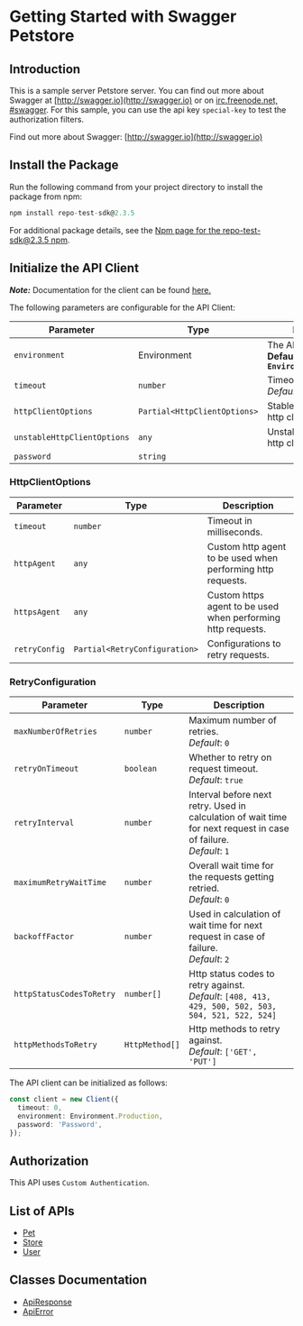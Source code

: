 
# Getting Started with Swagger Petstore

## Introduction

This is a sample server Petstore server.  You can find out more about Swagger at [http://swagger.io](http://swagger.io) or on [irc.freenode.net, #swagger](http://swagger.io/irc/).  For this sample, you can use the api key `special-key` to test the authorization filters.

Find out more about Swagger: [http://swagger.io](http://swagger.io)

## Install the Package

Run the following command from your project directory to install the package from npm:

```ts
npm install repo-test-sdk@2.3.5
```

For additional package details, see the [Npm page for the repo-test-sdk@2.3.5  npm](https://www.npmjs.com/package/repo-test-sdk/v/2.3.5).

## Initialize the API Client

**_Note:_** Documentation for the client can be found [here.](https://www.github.com/sdks-io/typescripte/tree/2.3.5/doc/client.md)

The following parameters are configurable for the API Client:

| Parameter | Type | Description |
|  --- | --- | --- |
| `environment` | Environment | The API environment. <br> **Default: `Environment.Production`** |
| `timeout` | `number` | Timeout for API calls.<br>*Default*: `0` |
| `httpClientOptions` | `Partial<HttpClientOptions>` | Stable configurable http client options. |
| `unstableHttpClientOptions` | `any` | Unstable configurable http client options. |
| `password` | `string` |  |

### HttpClientOptions

| Parameter | Type | Description |
|  --- | --- | --- |
| `timeout` | `number` | Timeout in milliseconds. |
| `httpAgent` | `any` | Custom http agent to be used when performing http requests. |
| `httpsAgent` | `any` | Custom https agent to be used when performing http requests. |
| `retryConfig` | `Partial<RetryConfiguration>` | Configurations to retry requests. |

### RetryConfiguration

| Parameter | Type | Description |
|  --- | --- | --- |
| `maxNumberOfRetries` | `number` | Maximum number of retries. <br> *Default*: `0` |
| `retryOnTimeout` | `boolean` | Whether to retry on request timeout. <br> *Default*: `true` |
| `retryInterval` | `number` | Interval before next retry. Used in calculation of wait time for next request in case of failure. <br> *Default*: `1` |
| `maximumRetryWaitTime` | `number` | Overall wait time for the requests getting retried. <br> *Default*: `0` |
| `backoffFactor` | `number` | Used in calculation of wait time for next request in case of failure. <br> *Default*: `2` |
| `httpStatusCodesToRetry` | `number[]` | Http status codes to retry against. <br> *Default*: `[408, 413, 429, 500, 502, 503, 504, 521, 522, 524]` |
| `httpMethodsToRetry` | `HttpMethod[]` | Http methods to retry against. <br> *Default*: `['GET', 'PUT']` |

The API client can be initialized as follows:

```ts
const client = new Client({
  timeout: 0,
  environment: Environment.Production,
  password: 'Password',
});
```

## Authorization

This API uses `Custom Authentication`.

## List of APIs

* [Pet](https://www.github.com/sdks-io/typescripte/tree/2.3.5/doc/controllers/pet.md)
* [Store](https://www.github.com/sdks-io/typescripte/tree/2.3.5/doc/controllers/store.md)
* [User](https://www.github.com/sdks-io/typescripte/tree/2.3.5/doc/controllers/user.md)

## Classes Documentation

* [ApiResponse](https://www.github.com/sdks-io/typescripte/tree/2.3.5/doc/api-response.md)
* [ApiError](https://www.github.com/sdks-io/typescripte/tree/2.3.5/doc/api-error.md)

